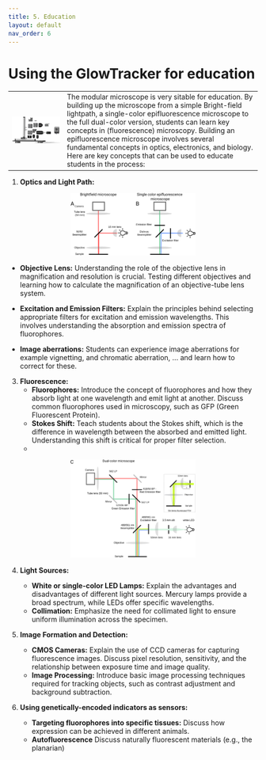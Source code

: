 ```yaml
---
title: 5. Education
layout: default
nav_order: 6
---
```


# Using the GlowTracker for education

| | |
|-|-|
|  <img src="custom_assets/images/macroscope_3d_parts.png" width="100%"> | The modular microscope is very sitable for education. By building up the microscope from a simple Bright-field lightpath, a single-color epifluorescence microscope to the full dual-color version, students can learn key concepts in (fluorescence) microscopy. Building an epifluorescence microscope involves several fundamental concepts in optics, electronics, and biology. Here are key concepts that can be used to educate students in the process:  |

1. **Optics and Light Path:**

<p align="center">
    <img src="custom_assets/images/light_path_1.png" width="50%">
</p>  

   - **Objective Lens:** Understanding the role of the objective lens in magnification and resolution is crucial. Testing different objectives and learning how to calculate the magnification of an objective-tube lens system.
     
   - **Excitation and Emission Filters:** Explain the principles behind selecting appropriate filters for excitation and emission wavelengths. This involves understanding the absorption and emission spectra of fluorophores.

  - **Image aberrations:** Students can experience image aberrations for example vignetting, and chromatic aberration, ... and learn how to correct for these.


3. **Fluorescence:**
   - **Fluorophores:** Introduce the concept of fluorophores and how they absorb light at one wavelength and emit light at another. Discuss common fluorophores used in microscopy, such as GFP (Green Fluorescent Protein).
   - **Stokes Shift:** Teach students about the Stokes shift, which is the difference in wavelength between the absorbed and emitted light. Understanding this shift is critical for proper filter selection.
   - 
<p align="center">
     <img src="custom_assets/images/light_path_2.png" width="50%">
</p>

4. **Light Sources:**
   - **White or single-color LED Lamps:** Explain the advantages and disadvantages of different light sources. Mercury lamps provide a broad spectrum, while LEDs offer specific wavelengths.
   - **Collimation:** Emphasize the need for collimated light to ensure uniform illumination across the specimen.

5. **Image Formation and Detection:**
   - **CMOS Cameras:** Explain the use of CCD cameras for capturing fluorescence images. Discuss pixel resolution, sensitivity, and the relationship between exposure time and image quality.
   - **Image Processing:** Introduce basic image processing techniques required for tracking objects, such as contrast adjustment and background subtraction.

6. **Using genetically-encoded indicators as sensors:**
   - **Targeting fluorophores into specific tissues:** Discuss how expression can be achieved in different animals.
   - **Autofluorescence** Discuss naturally fluorescent materials (e.g., the planarian)
